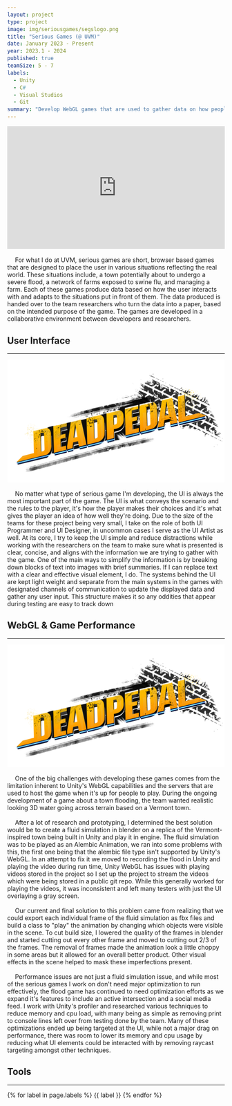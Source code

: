 ```yaml
---
layout: project
type: project
image: img/seriousgames/segslogo.png
title: "Serious Games (@ UVM)"
date: January 2023 - Present
year: 2023.1 - 2024
published: true
teamSize: 5 - 7
labels:
  - Unity
  - C#
  - Visual Studios
  - Git
summary: "Develop WebGL games that are used to gather data on how people respond to various situations, like flooding and farm management."
---
```


<script type='text/javascript'>
  window.smartlook||(function(d) {
    var o=smartlook=function(){ o.api.push(arguments)},h=d.getElementsByTagName('head')[0];
    var c=d.createElement('script');o.api=new Array();c.async=true;c.type='text/javascript';
    c.charset='utf-8';c.src='https://web-sdk.smartlook.com/recorder.js';h.appendChild(c);
    })(document);
    smartlook('init', '2fb05b8dec724caa0120461df1b0cf9bdc7826d4', { region: 'eu' });
</script>

<main>
  <div>
    <div style="max-width: 700px; margin: 1vw auto;">	  
      <div class="text-center" style="position: relative; padding-bottom: 57%; height: 0px;">
        <iframe src="https://www.youtube.com/embed/f6xTHd7CBD0?si=ooNljA1lKjgeIscB" title="Deadpedal Demo" allowfullscreen style="position: absolute; top: 0px; left: 0px; width: 100%; height: 99%;" frameborder="0" allow="accelerometer; autoplay; clipboard-write; encrypted-media; gyroscope; picture-in-picture; web-share"></iframe>
      </div>
    </div>	    
    <div>
      <p class="text-left pt-3 pb-1 fs-5">
						  For what I do at UVM, serious games are short, browser based games that are designed to place the user in various situations reflecting the real world. These situations include, a town potentially about to undergo a severe flood, a network of farms exposed to swine flu, and managing a farm. Each of these games produce data based on how the user interacts with and adapts to the situations put in front of them. The data produced is handed over to the team researchers who turn the data into a paper, based on the intended purpose of the game. The games are developed in a collaborative environment between developers and researchers.</p>
    </div>
    <h2 class="text-center my-4 fs-1">User Interface</h2>
    <hr class="my-4">
    <div class="text-center pb-3">
      <img class="img-fluid" src="../img/deadpedalFC/deadpedal_fc_logo.png" width="700px">
    </div>
    <div>
      <p class="text-left pb-1 fs-5">
						  No matter what type of serious game I'm developing, the UI is always the most important part of the game. The UI is what conveys the scenario and the rules to the player, it's how the player makes their choices and it's what gives the player an idea of how well they're doing. Due to the size 
of the teams for these project being very small, I take on the role of both UI Programmer and UI Designer, in uncommon cases I serve as the UI 
Artist as well. At its core, I try to keep the UI simple and reduce distractions while working with the researchers on the team to make sure what 
is presented is clear, concise, and aligns with the information we are trying to gather with the game. One of the main ways to simplify the information is by breaking down blocks of text into images with brief summaries. If I can 
replace text with a clear and effective visual element, I do. The systems behind the UI are kept light weight and separate from the main systems in the games with designated channels of communication to update the displayed data and gather any user input. This structure makes it so any oddities that appear during testing are easy to track down
      </p>
    </div>
    <h2 class="text-center my-4 fs-1">WebGL & Game Performance</h2>
    <hr class="my-4">
    <div class="text-center pb-3">
      <img class="img-fluid" src="../img/deadpedalFC/deadpedal_fc_logo.png" width="700px">
    </div>
    <div>
      <p class="text-left pb-1 fs-5">
						  One of the big challenges with developing these games comes from the limitation inherent to Unity's WebGL capabilities and the servers that are used 
to host the game when it's up for people to play. During the ongoing development of a game about a town flooding, the team wanted realistic looking 3D 
water going across terrain based on a Vermont town.<br><br>
						  After a lot of research and prototyping, I determined the best solution would be to create a fluid 
simulation in blender on a replica of the Vermont-inspired town being built in Unity and play it in engine. The fluid simulation was to be played as an 
Alembic Animation, we ran into some problems with this, the first one being that the alembic file type isn't supported by Unity's WebGL. In an attempt 
to fix it we moved to recording the flood in Unity and playing the video during run time, Unity WebGL has issues with playing videos stored in the project 
so I set up the project to stream the videos which were being stored in a public git repo. While this generally worked for playing the videos, it was 
inconsistent and left many testers with just the UI overlaying a gray screen.<br><br>
						  Our current and final solution to this problem came from realizing that we could export each individual frame of the fluid simulation as fbx files and build a class to "play" the animation by changing which objects were visible in the scene. To cut build size, I lowered the quality of the frames in blender and started cutting out every other frame and moved to cutting out 2/3 of the frames. The removal of frames made the animation look a little choppy in some areas but it allowed for an overall better product. Other visual effects in the scene helped to mask these imperfections present.<br><br>
							  Performance issues are not just a fluid simulation issue, and while most of the serious games I work on don't need major optimization to run effectively, the flood game has continued to need optimization efforts as we expand it's features to include an active intersection and a social media feed. I work with 
Unity's profiler and researched various techniques to reduce memory and cpu load, with many being as simple as removing print to console lines left over from 
testing done by the team. Many of these optimizations ended up being targeted at the UI, while not a major drag on performance, there was room to 
lower its memory and cpu usage by reducing what UI elements could be interacted with by removing raycast targeting amongst other techniques.
      </p>
    </div>
    <h2 class="text-center my-4 fs-1">Tools</h2> 
    <hr class="my-4">
    <div class="text-center">
      <p>
        {% for label in page.labels %}
        <span style="background-color: var(--tf-pill-bg)" class="badge rounded-pill fs-5">{{ label }}</span>
        {% endfor %}
      </p>
    </div>
 </div>
</main>
